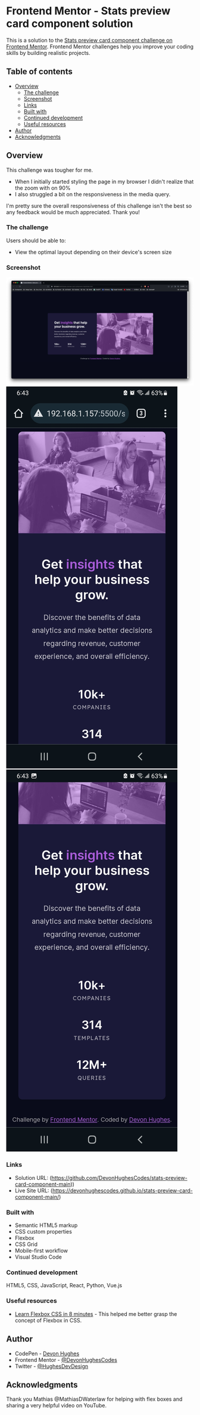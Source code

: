 # Frontend Mentor - Stats preview card component solution

This is a solution to the [Stats preview card component challenge on Frontend Mentor](https://www.frontendmentor.io/challenges/stats-preview-card-component-8JqbgoU62). Frontend Mentor challenges help you improve your coding skills by building realistic projects. 

## Table of contents

- [Overview](#overview)
  - [The challenge](#the-challenge)
  - [Screenshot](#screenshot)
  - [Links](#links)
  - [Built with](#built-with)
  - [Continued development](#continued-development)
  - [Useful resources](#useful-resources)
- [Author](#author)
- [Acknowledgments](#acknowledgments)

## Overview

This challenge was tougher for me. 

- When I initially started styling the page in my browser I didn't realize that the zoom with on 90%
- I also struggled a bit on the responsiveness in the media query.

I'm pretty sure the overall responsiveness of this challenge isn't the best so any feedback would be much appreciated. Thank you!

### The challenge

Users should be able to:

- View the optimal layout depending on their device's screen size

### Screenshot

![](./Screen%20Captures/Desktop%20View.jpg)
![](./Screen%20Captures/Mobile%20View%201.jpg)
![](./Screen%20Captures/Mobile%20View%202.jpg)

### Links

- Solution URL: (https://github.com/DevonHughesCodes/stats-preview-card-component-main))
- Live Site URL: (https://devonhughescodes.github.io/stats-preview-card-component-main/)

### Built with

- Semantic HTML5 markup
- CSS custom properties
- Flexbox
- CSS Grid
- Mobile-first workflow
- Visual Studio Code

### Continued development

HTML5, CSS, JavaScript, React, Python, Vue.js

### Useful resources

- [Learn Flexbox CSS in 8 minutes](https://www.youtube.com/watch?v=phWxA89Dy94) - This helped me better grasp the concept of Flexbox in CSS.

## Author

- CodePen - [Devon Hughes](https://codepen.io/Devon-Hughes-the-decoder)
- Frontend Mentor - [@DevonHughesCodes](https://www.frontendmentor.io/profile/DevonHughesCodes)
- Twitter - [@HughesDevDesign](https://twitter.com/HughesDevDesign)

## Acknowledgments

Thank you Mathias @MathiasDWaterlaw for helping with flex boxes and sharing a very helpful video on YouTube.

